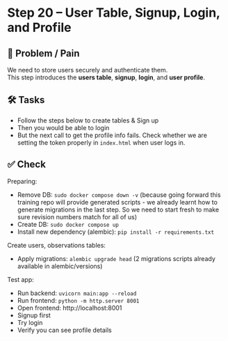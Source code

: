 Step 20 – User Table, Signup, Login, and Profile
================================================

💭 Problem / Pain  
-----------------
We need to store users securely and authenticate them.  
This step introduces the **users table**, **signup**, **login**, and **user profile**.

🛠️ Tasks 
--------
- Follow the steps below to create tables & Sign up
- Then you would be able to login
- But the next call to get the profile info fails. Check whether we are setting the token properly in `index.html` when user logs in.

✅ Check  
--------
Preparing:
 - Remove DB: `sudo docker compose down -v` (because going forward this training repo will provide generated scripts - we already learnt how to generate migrations in the last step. So we need to start fresh to make sure revision numbers match for all of us)
 - Create DB: `sudo docker compose up`
 - Install new dependency (alembic): `pip install -r requirements.txt`


Create users, observations tables:
 - Apply migrations: `alembic upgrade head`
(2 migrations scripts already available in alembic/versions)

Test app:
 - Run backend: `uvicorn main:app --reload`
 - Run frontend: `python -m http.server 8001`
 - Open frontend: http://localhost:8001
 - Signup first
 - Try login
 - Verify you can see profile details
 
